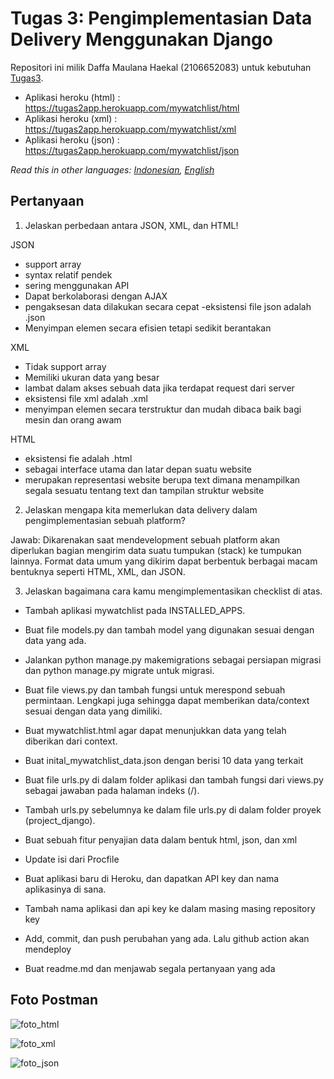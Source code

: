 # Tugas 3: Pengimplementasian Data Delivery Menggunakan Django

Repositori ini milik Daffa Maulana Haekal (2106652083) untuk kebutuhan [Tugas3](https://pbp-fasilkom-ui.github.io/ganjil-2023/assignments/tugas/tugas-3).

- Aplikasi heroku (html) : https://tugas2app.herokuapp.com/mywatchlist/html 
- Aplikasi heroku (xml) : https://tugas2app.herokuapp.com/mywatchlist/xml 
- Aplikasi heroku (json) : https://tugas2app.herokuapp.com/mywatchlist/json

*Read this in other languages: [Indonesian](README.md), [English](README.en.md)*

## Pertanyaan

1. Jelaskan perbedaan antara JSON, XML, dan HTML!

JSON
- support array
- syntax relatif pendek 
- sering menggunakan API
- Dapat berkolaborasi dengan AJAX
- pengaksesan data dilakukan secara cepat
-eksistensi file json adalah .json
- Menyimpan elemen secara efisien tetapi sedikit berantakan

XML
- Tidak support array
- Memiliki ukuran data yang besar
- lambat dalam akses sebuah data jika terdapat request dari server
- eksistensi file xml adalah .xml
- menyimpan elemen secara terstruktur dan mudah dibaca baik bagi mesin dan orang awam

HTML
- eksistensi fie adalah .html
- sebagai interface utama dan latar depan suatu website
- merupakan representasi website berupa text dimana menampilkan segala sesuatu tentang text dan tampilan struktur website

2. Jelaskan mengapa kita memerlukan data delivery dalam pengimplementasian sebuah platform?

Jawab:
Dikarenakan saat mendevelopment sebuah platform akan diperlukan bagian mengirim data suatu tumpukan (stack) ke tumpukan lainnya. Format data umum yang dikirim dapat berbentuk berbagai macam bentuknya seperti HTML, XML, dan JSON.

3. Jelaskan bagaimana cara kamu mengimplementasikan checklist di atas.

- Tambah aplikasi mywatchlist pada INSTALLED_APPS.

- Buat file models.py dan tambah model yang digunakan sesuai dengan data yang ada.

- Jalankan python manage.py makemigrations sebagai persiapan migrasi dan python manage.py migrate untuk migrasi.

- Buat file views.py dan tambah fungsi untuk merespond sebuah permintaan. Lengkapi juga sehingga dapat memberikan data/context sesuai dengan data yang dimiliki.

- Buat mywatchlist.html agar dapat menunjukkan data yang telah diberikan dari context.

- Buat inital_mywatchlist_data.json dengan berisi 10 data yang terkait

- Buat file urls.py di dalam folder aplikasi dan tambah fungsi dari views.py sebagai jawaban pada halaman indeks (/).

- Tambah urls.py sebelumnya ke dalam file urls.py di dalam folder proyek (project_django).

- Buat sebuah fitur penyajian data dalam bentuk html, json, dan xml

- Update isi dari Procfile

- Buat aplikasi baru di Heroku, dan dapatkan API key dan nama aplikasinya di sana.

- Tambah nama aplikasi dan api key ke dalam masing masing repository key

- Add, commit, dan push perubahan yang ada. Lalu github action akan mendeploy

- Buat readme.md dan menjawab segala pertanyaan yang ada

## Foto Postman

![foto_html](https://user-images.githubusercontent.com/112499670/191578994-11b0a14a-e8ee-4d8a-89ef-00500baac875.png)

![foto_xml](https://user-images.githubusercontent.com/112499670/191579136-778fed67-aacd-487f-af85-115f4bf290d9.png)

![foto_json](https://user-images.githubusercontent.com/112499670/191579208-de5351e3-5629-49c3-bc4a-d0e691ea8172.png)


